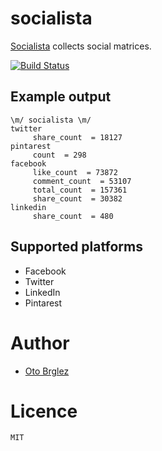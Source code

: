 # socialista

[Socialista](https://github.com/otobrglez/socialista) collects social matrices.

[![Build Status](https://travis-ci.org/otobrglez/socialista.svg)](https://travis-ci.org/otobrglez/socialista)

## Example output 

```
\m/ socialista \m/
twitter
	 share_count  = 18127
pintarest
	 count  = 298
facebook
	 like_count  = 73872
	 comment_count  = 53107
	 total_count  = 157361
	 share_count  = 30382
linkedin
	 share_count  = 480
```

## Supported platforms
- Facebook
- Twitter
- LinkedIn
- Pintarest            

# Author

- [Oto Brglez](https://github.com/otobrglez)

# Licence

`MIT`
